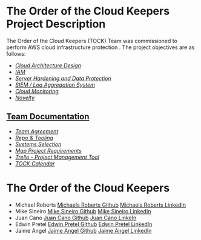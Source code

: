 # The Order of the Cloud Keepers Project Description

The Order of the Cloud Keepers (TOCK) Team was commissioned to perform AWS cloud infrastructure protection . The project objectives are as follows:

- [*Cloud Architecture Design*]()
- [*IAM*]()
- [*Server Hardening and Data Protection*](https://docs.google.com/document/d/17UNHNaRQq02zGeR3r-ollngv3DbKS91DsTiiZl4Dqsc/edit?usp=sharing)
- [*SIEM / Log Aggregation System*]()
- [*Cloud Monitoring*](https://docs.google.com/document/d/1uGggJ4yKi1Y63vUMVdERzKXOOFzz61D7TuTXKQPbCLg/edit?usp=sharing)
- [*Novelty*]()


## [Team Documentation](https://github.com/TheOrderoftheCloudKeepers/Project-Documents)
- [*Team Agreement*](https://docs.google.com/document/d/1ldbTJIrHw68JuYXhpchdvm9e9WmI1jKJzicw9l-D6Jo/edit?usp=drive_link)
- [*Repo & Tooling*](https://docs.google.com/document/d/1IzgDDweYJBPECH09LN8YRHQTMkbVcUcdKaqO6X_bP6g/edit?usp=sharing)
- [*Systems Selection*](https://docs.google.com/document/d/1UJywRs2buJfA6BNJ9q0edIxuoEyZc0Q_z088Fa603ZY/edit?usp=sharing)
- [*Map Project Requirements*](https://docs.google.com/document/d/1HXFRCnL1N5ESlfhlOYmHP7rEnV0e7DMMUrncI-hVRQY/edit?usp=sharing)
- [*Trello - Project Management Tool*](https://trello.com/w/theorderofthecloudkeepers/home)
- [*TOCK Calendar*]()

  
# The Order of the Cloud Keepers
- Michael Roberts [Michaels Roberts Github](https://github.com/Mjroberts7) [Michaels Roberts LinkedIn](https://www.linkedin.com/in/michael-roberts33)
- Mike Sineiro [Mike Sineiro Github](https://github.com/KrustyKode) [Mike Sineiro LinkedIn](https://www.linkedin.com/in/michael-sineiro-4784b517b/)
- Juan Cano [Juan Cano Github](https://github.com/jmcano50) [Juan Cano LinkeIn](https://www.linkedin.com/in/juan-cano-3021578/)
- Edwin Pretel [Edwin Pretel Github](https://github.com/EdInTech23) [Edwin Pretel LinkedIn](https://www.linkedin.com/in/preteledwin/)
- Jaime Angel [Jaime Angel Github](https://github.com/jaimeangelhi) [Jaime Angel LinkedIn](https://www.linkedin.com/in/jaime-angel/)



